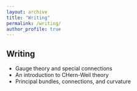 ```yaml
---
layout: archive
title: "Writing"
permalink: /writing/
author_profile: true
---
```


Writing
------

* Gauge theory and special connections
* An introduction to CHern-Weil theory
* Principal bundles, connections, and curvature

